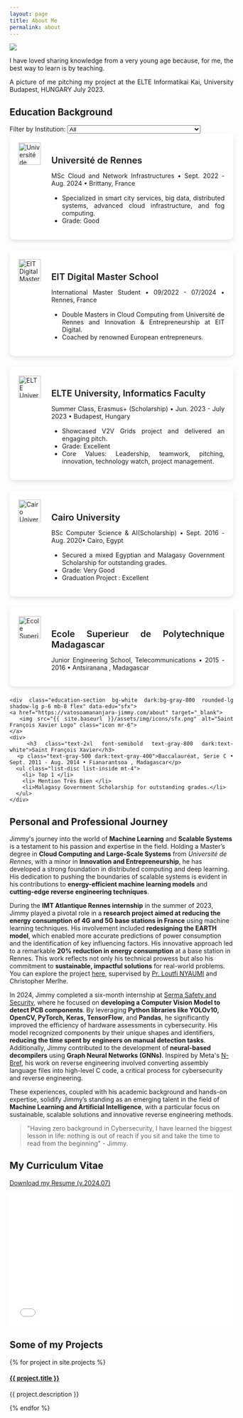 ```yaml
---
layout: page
title: About Me
permalink: about
---
```


<div style="text-align: justify">

<img class="mx-auto !mb-0" src="{{site.baseurl}}/assets/img/nature.jpg">
<p class="!py-0 !mb-0 dark:text-slate-300">I have loved sharing knowledge from a very young age because, for me, the best way to learn is by teaching.</p>
<p class="text-gray-500 dark:text-slate-400 !py-0 !mt-0 !text-xs">A picture of me pitching my project at the ELTE Informatikai Kai, University Budapest, HUNGARY July 2023.</p>

<section id="filters" class="my-8">
<h2 class="dark:text-stone-200 mt-32">Education Background</h2>
  <!-- Education-Specific Filters -->
  <label for="edu-filter" class="text-gray-700 dark:text-white">Filter by Institution:</label>
  <select id="edu-filter" class="filter-dropdown" onchange="filterEducation()">
    <option value="all">All</option>
    <option value="rennes">Université de Rennes</option>
    <option value="eit">EIT Digital</option>
    <option value="elte">ELTE University</option>
    <option value="cairo univerisity">Cairo University</option>
    <option value="Ecole Superieur Polytech">Ecole Superieur de Polytechnique Madagascar</option>
    <option value="sfx">Saint François Xavier</option>
  </select>
</section>

<section id="education" class="my-8">
  <div class="timeline-line"></div> <!-- Blue timeline line -->

  <!-- Université de Rennes -->
  <div class="education-section bg-white dark:bg-gray-800 rounded-lg shadow-lg p-6 mb-8 flex" data-edu="rennes">
    <a href="http://cni.istic.univ-rennes1.fr/" target="_blank">
      <img src="{{ site.baseurl }}/assets/img/icons/cni.png" alt="Université de Rennes Logo" class="icon mr-6">
    </a>
    <div>
      <h3 class="text-2xl font-semibold text-gray-800 dark:text-white">Université de Rennes</h3>
      <p class="text-gray-500 dark:text-gray-400">MSc Cloud and Network Infrastructures • Sept. 2022 - Aug. 2024 • Brittany, France</p>
      <ul class="list-disc list-inside mt-4">
        <li>Specialized in smart city services, big data, distributed systems, advanced cloud infrastructure, and fog computing.</li>
        <li>Grade: Good</li>
      </ul>
    </div>
  </div>

  <!-- EIT Digital -->
  <div class="education-section bg-white dark:bg-gray-800 rounded-lg shadow-lg p-6 mb-8 flex" data-edu="eit">
    <a href="https://masterschool.eitdigital.eu/" target="_blank">
      <img src="{{ site.baseurl }}/assets/img/icons/eit.png" alt="EIT Digital Master School Logo" class="icon mr-6">
    </a>
    <div>
      <h3 class="text-2xl font-semibold text-gray-800 dark:text-white">EIT Digital Master School</h3>
      <p class="text-gray-500 dark:text-gray-400">International Master Student • 09/2022 - 07/2024 • Rennes, France</p>
      <ul class="list-disc list-inside mt-4">
        <li>Double Masters in Cloud Computing from Université de Rennes and Innovation & Entrepreneurship at EIT Digital.</li>
        <li>Coached by renowned European entrepreneurs.</li>
      </ul>
    </div>
  </div>
  <!-- ELTE University -->
  <div class="education-section bg-white dark:bg-gray-800 rounded-lg shadow-lg p-6 mb-8 flex" data-edu="elte">
  <a href="https://www.elte.hu/en/" target="_blank">
    <img src="{{ site.baseurl }}/assets/img/icons/elte.png" alt="ELTE University Logo" class="icon mr-6">
  </a>
  <div>
    <h3 class="text-2xl font-semibold text-gray-800 dark:text-white">ELTE University, Informatics Faculty</h3>
    <p class="text-gray-500 dark:text-gray-400">Summer Class, Erasmus+ (Scholarship) • Jun. 2023 - July 2023 • Budapest, Hungary</p>
    <ul class="list-disc list-inside mt-4">
      <li>Showcased V2V Grids project and delivered an engaging pitch.</li>
      <li>Grade: Excellent</li>
      <li>Core Values: Leadership, teamwork, pitching, innovation, technology watch, project management.</li>
    </ul>
  </div>
</div>

  <!-- Cairo University -->
 <div class="education-section bg-white dark:bg-gray-800 rounded-lg shadow-lg p-6 mb-8 flex" data-edu="cairo univerisity">
    <a href="https://fcai.cu.edu.eg/" target="_blank">
      <img src="{{ site.baseurl }}/assets/img/icons/fcai.png" alt="Cairo University Logo" class="icon mr-6">
    </a>
    <div>
      <h3 class="text-2xl font-semibold text-gray-800 dark:text-white">Cairo University</h3>
      <p class="text-gray-500 dark:text-gray-400">BSc Computer Science & AI(Scholarship) • Sept. 2016 - Aug. 2020• Cairo, Egypt</p>
      <ul class="list-disc list-inside mt-4">
        <li>Secured a mixed Egyptian and Malagasy Government Scholarship for outstanding grades.</li>
        <li>Grade: Very Good</li>
        <li>Graduation Project : Excellent</li>
      </ul>
    </div>
  </div>

  <!-- Ecole Superieur de Polytechnique Madagascar -->
   <div class="education-section bg-white dark:bg-gray-800 rounded-lg shadow-lg p-6 mb-8 flex" data-edu="Ecole Superieur Polytech">
    <a href="https://www.polytechnique.mg/" target="_blank">
      <img src="{{ site.baseurl }}/assets/img/icons/espa.png" alt="Ecole Superieur de Polytechnique Madagascar Logo" class="icon mr-6">
    </a>
    <div>
      <h3 class="text-2xl font-semibold text-gray-800 dark:text-white">Ecole Superieur de Polytechnique Madagascar</h3>
      <p class="text-gray-500 dark:text-gray-400">Junior Engineering School, Telecommunications • 2015 - 2016 • Antsiranana , Madagascar</p>
    </div>
  </div>

  <!-- Saint François Xavier -->
    <div class="education-section bg-white dark:bg-gray-800 rounded-lg shadow-lg p-6 mb-8 flex" data-edu="sfx">
    <a href="https://vatosoamananjara-jimmy.com/about" target="_blank">
      <img src="{{ site.baseurl }}/assets/img/icons/sfx.png" alt="Saint François Xavier Logo" class="icon mr-6">
    </a>
    <div>
      <h3 class="text-2xl font-semibold text-gray-800 dark:text-white">Saint François Xavier</h3>
      <p class="text-gray-500 dark:text-gray-400">Baccalauréat, Serie C • Sept. 2011 - Aug. 2014 • Fianarantsoa , Madagascar</p>
      <ul class="list-disc list-inside mt-4">
        <li> Top 1 </li>
        <li> Mention Très Bien </li>
        <li>Malagasy Government Scholarship for outstanding grades.</li>
      </ul>
    </div>
  </div>

</section>

<script>
  function filterEducation() {
    const selectedEdu = document.getElementById("edu-filter").value;
    const educationSections = document.querySelectorAll(".education-section");

    educationSections.forEach(section => {
      const eduTag = section.getAttribute("data-edu");

      if (selectedEdu === "all" || eduTag === selectedEdu) {
        section.style.display = "block";
      } else {
        section.style.display = "none";
      }
    });
  }
</script>

<style>
  /* Icon styles for responsiveness */
 /* Icon Styling */
.icon {
  width: 50px;
  height: 50px;
  object-fit: contain;
  margin-right: 1.5rem; /* Adjust spacing between logo and content */
}

@media (max-width: 768px) {
  .icon {
    width: 40px; /* Adjust for tablet size */
    height: 40px;
    margin-right: 0; /* Remove side margin for stacked layout */
    margin-bottom: 1rem; /* Add space between icon and text */
  }
}

@media (max-width: 480px) {
  .icon {
    width: 30px; /* Adjust for mobile size */
    height: 30px;
  }
}

/* Education section container */
.education-section {
  display: flex;
  align-items: flex-start;
  padding: 20px;
  border-radius: 10px;
  box-shadow: 0 4px 10px rgba(0, 0, 0, 0.1);
  margin-bottom: 1.5rem;
  background-color: white;
  transition: box-shadow 0.3s ease; /* Smooth hover effect */
}

/* Stack content vertically on smaller screens */
@media (max-width: 768px) {
  .education-section {
    flex-direction: column;
    align-items: center; /* Center content when stacked */
  }
}

@media (max-width: 480px) {
  .education-section {
    padding: 15px; /* Adjust padding for smaller screens */
  }
}

/* Hover Effect */
.education-section:hover {
  box-shadow: 0px 6px 12px rgba(0, 0, 0, 0.15); /* Stronger shadow on hover */
}

/* Title and text styling */
h3 {
  font-size: 1.25rem;
  margin-bottom: 0.5rem;
  font-weight: 600;
  color: var(--text-color); /* Use consistent color for text */
}

ul {
  margin-top: 1rem;
  padding-left: 1.5rem;
  list-style-type: disc;
}

.list-inside {
  padding-left: 1.5rem;
}

.location-date {
  font-style: italic;
  color: var(--border-color); /* Lighter color for date and location */
  font-size: 0.85rem;
  margin-bottom: 10px;
}

/* Ensure consistent hover effects */
h3:hover {
  color: #007BFF;
  text-decoration: underline;
}

</style>


<section id="major-projects">
  <h2 class="dark:text-stone-200 mt-32">Personal and Professional Journey</h2>
  <div class="project-content">
    <p class="dark:text-stone-300">
      Jimmy's journey into the world of <strong>Machine Learning</strong> and <strong>Scalable Systems</strong> is a testament to his passion and expertise in the field. Holding a Master’s degree in <strong>Cloud Computing and Large-Scale Systems</strong> from <em>Université de Rennes</em>, with a minor in <strong>Innovation and Entrepreneurship</strong>, he has developed a strong foundation in distributed computing and deep learning. His dedication to pushing the boundaries of scalable systems is evident in his contributions to <strong>energy-efficient machine learning models</strong> and <strong>cutting-edge reverse engineering techniques</strong>.
    </p>
    <p class="dark:text-stone-300">
      During the <strong>IMT Atlantique Rennes internship</strong> in the summer of 2023, Jimmy played a pivotal role in a <strong>research project aimed at reducing the energy consumption of 4G and 5G base stations in France</strong> using machine learning techniques. His involvement included <strong>redesigning the EARTH model</strong>, which enabled more accurate predictions of power consumption and the identification of key influencing factors. His innovative approach led to a remarkable <strong>20% reduction in energy consumption</strong> at a base station in Rennes. This work reflects not only his technical prowess but also his commitment to <strong>sustainable, impactful solutions</strong> for real-world problems. You can explore the project <a class="text-gray-500 dark:text-stone-300" href="https://github.com/Jimmy586/Cellular_Base_Stations_Power_Consumption_Analysis" target="_blank">here</a>, supervised by <a class="text-gray-500 dark:text-stone-300" href="https://www.imt-atlantique.fr/en/person/loutfi-nuaymi" target="_blank">Pr. Loutfi NYAUMI</a> and Christopher Merlhe.
    </p>
    <p class="dark:text-stone-300">
      In 2024, Jimmy completed a six-month internship at <a class="text-gray-500 dark:text-stone-300" href="https://www.serma-safety-security.com/en/" target="_blank">Serma Safety and Security</a>, where he focused on <strong>developing a Computer Vision Model to detect PCB components</strong>. By leveraging <strong>Python libraries like YOLOv10, OpenCV, PyTorch, Keras, TensorFlow</strong>, and <strong>Pandas</strong>, he significantly improved the efficiency of hardware assessments in cybersecurity. His model recognized components by their unique shapes and identifiers, <strong>reducing the time spent by engineers on manual detection tasks</strong>. Additionally, Jimmy contributed to the development of <strong>neural-based decompilers</strong> using <strong>Graph Neural Networks (GNNs)</strong>. Inspired by Meta's <a class="text-gray-500 dark:text-stone-300" href="https://ai.meta.com/blog/introducing-n-bref-a-neural-based-decompiler-framework/" target="_blank">N-Bref</a>, his work on reverse engineering involved converting assembly language files into high-level C code, a critical process for cybersecurity and reverse engineering.
    </p>
    <p class="dark:text-stone-300">
      These experiences, coupled with his academic background and hands-on expertise, solidify Jimmy’s standing as an emerging talent in the field of <strong>Machine Learning and Artificial Intelligence</strong>, with a particular focus on sustainable, scalable solutions and innovative reverse engineering methods.
    </p>
  </div>
</section>


<blockquote class="!py-0 !mb-0 dark:text-slate-300">
  "Having zero background in Cybersecurity, I have learned the biggest lesson in life: nothing is out of reach if you sit and take the time to read from the beginning" - Jimmy.
</blockquote>



<h2 class="dark:text-stone-200">My Curriculum Vitae</h2>
<p><a href="{{site.baseurl}}/assets/raw/Machine_LearningEngineer_Mananjara_Jimmy_VATOSOA_V2.08.pdf" class="dark:text-stone-300" target="_blank">Download my Resume (v.2024.07)</a></p>
<iframe src="{{site.baseurl}}/assets/js/viewer/viewer.html?file={{site.baseurl}}/assets/raw/Machine_LearningEngineer_Mananjara_Jimmy_VATOSOA_V2.08.pdf" width="100%" height="300px" style="border: none;"></iframe>

<h2 class="dark:text-stone-200">Some of my Projects</h2>
<div>
  {% for project in site.projects %}
    <div>
      <h4><a class="!mb-0" href="{{ project.link }}" class="dark:text-stone-300" target="_blank">{{ project.title }}</a>
      </h4>
      <p class="text-md text-stone-500 dark:text-stone-300 !mt-0">{{ project.description }}</p>
    </div>
  {% endfor %}
</div>



</div>
